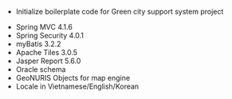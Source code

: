 * Initialize boilerplate code for Green city support system project
- Spring MVC 4.1.6
- Spring Security 4.0.1
- myBatis 3.2.2
- Apache Tiles 3.0.5
- Jasper Report 5.6.0
- Oracle schema
- GeoNURIS Objects for map engine
- Locale in Vietnamese/English/Korean

